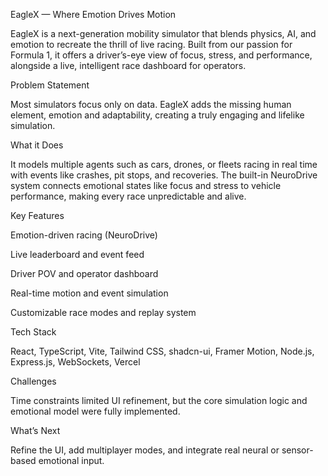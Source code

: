 EagleX — Where Emotion Drives Motion

EagleX is a next-generation mobility simulator that blends physics, AI, and emotion to recreate the thrill of live racing. Built from our passion for Formula 1, it offers a driver’s-eye view of focus, stress, and performance, alongside a live, intelligent race dashboard for operators.

Problem Statement

Most simulators focus only on data. EagleX adds the missing human element, emotion and adaptability, creating a truly engaging and lifelike simulation.

What it Does

It models multiple agents such as cars, drones, or fleets racing in real time with events like crashes, pit stops, and recoveries. The built-in NeuroDrive system connects emotional states like focus and stress to vehicle performance, making every race unpredictable and alive.

Key Features

Emotion-driven racing (NeuroDrive)

Live leaderboard and event feed

Driver POV and operator dashboard

Real-time motion and event simulation

Customizable race modes and replay system

Tech Stack

React, TypeScript, Vite, Tailwind CSS, shadcn-ui, Framer Motion, Node.js, Express.js, WebSockets, Vercel

Challenges

Time constraints limited UI refinement, but the core simulation logic and emotional model were fully implemented.

What’s Next

Refine the UI, add multiplayer modes, and integrate real neural or sensor-based emotional input.
